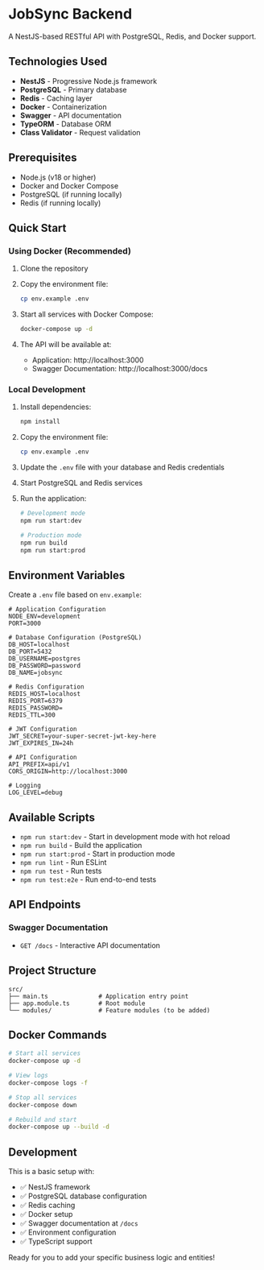 # JobSync Backend

A NestJS-based RESTful API with PostgreSQL, Redis, and Docker support.

## Technologies Used

- **NestJS** - Progressive Node.js framework
- **PostgreSQL** - Primary database
- **Redis** - Caching layer
- **Docker** - Containerization
- **Swagger** - API documentation
- **TypeORM** - Database ORM
- **Class Validator** - Request validation

## Prerequisites

- Node.js (v18 or higher)
- Docker and Docker Compose
- PostgreSQL (if running locally)
- Redis (if running locally)

## Quick Start

### Using Docker (Recommended)

1. Clone the repository
2. Copy the environment file:
   ```bash
   cp env.example .env
   ```

3. Start all services with Docker Compose:
   ```bash
   docker-compose up -d
   ```

4. The API will be available at:
   - Application: http://localhost:3000
   - Swagger Documentation: http://localhost:3000/docs

### Local Development

1. Install dependencies:
   ```bash
   npm install
   ```

2. Copy the environment file:
   ```bash
   cp env.example .env
   ```

3. Update the `.env` file with your database and Redis credentials

4. Start PostgreSQL and Redis services

5. Run the application:
   ```bash
   # Development mode
   npm run start:dev
   
   # Production mode
   npm run build
   npm run start:prod
   ```

## Environment Variables

Create a `.env` file based on `env.example`:

```env
# Application Configuration
NODE_ENV=development
PORT=3000

# Database Configuration (PostgreSQL)
DB_HOST=localhost
DB_PORT=5432
DB_USERNAME=postgres
DB_PASSWORD=password
DB_NAME=jobsync

# Redis Configuration
REDIS_HOST=localhost
REDIS_PORT=6379
REDIS_PASSWORD=
REDIS_TTL=300

# JWT Configuration
JWT_SECRET=your-super-secret-jwt-key-here
JWT_EXPIRES_IN=24h

# API Configuration
API_PREFIX=api/v1
CORS_ORIGIN=http://localhost:3000

# Logging
LOG_LEVEL=debug
```

## Available Scripts

- `npm run start:dev` - Start in development mode with hot reload
- `npm run build` - Build the application
- `npm run start:prod` - Start in production mode
- `npm run lint` - Run ESLint
- `npm run test` - Run tests
- `npm run test:e2e` - Run end-to-end tests

## API Endpoints

### Swagger Documentation
- `GET /docs` - Interactive API documentation

## Project Structure

```
src/
├── main.ts              # Application entry point
├── app.module.ts        # Root module
└── modules/             # Feature modules (to be added)
```

## Docker Commands

```bash
# Start all services
docker-compose up -d

# View logs
docker-compose logs -f

# Stop all services
docker-compose down

# Rebuild and start
docker-compose up --build -d
```

## Development

This is a basic setup with:
- ✅ NestJS framework
- ✅ PostgreSQL database configuration
- ✅ Redis caching
- ✅ Docker setup
- ✅ Swagger documentation at `/docs`
- ✅ Environment configuration
- ✅ TypeScript support

Ready for you to add your specific business logic and entities!
